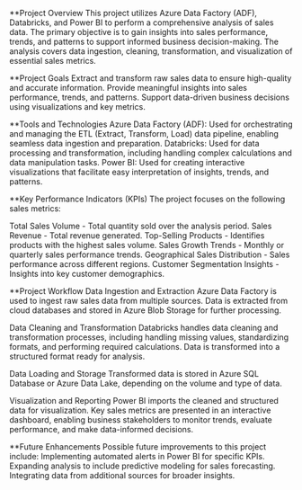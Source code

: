 **Project Overview
This project utilizes Azure Data Factory (ADF), Databricks, and Power BI to perform a comprehensive analysis of sales data. The primary objective is to gain insights into sales performance, trends, and patterns to support informed business decision-making. The analysis covers data ingestion, cleaning, transformation, and visualization of essential sales metrics.

**Project Goals
Extract and transform raw sales data to ensure high-quality and accurate information.
Provide meaningful insights into sales performance, trends, and patterns.
Support data-driven business decisions using visualizations and key metrics.

**Tools and Technologies
Azure Data Factory (ADF): Used for orchestrating and managing the ETL (Extract, Transform, Load) data pipeline, enabling seamless data ingestion and preparation.
Databricks: Used for data processing and transformation, including handling complex calculations and data manipulation tasks.
Power BI: Used for creating interactive visualizations that facilitate easy interpretation of insights, trends, and patterns.

**Key Performance Indicators (KPIs)
The project focuses on the following sales metrics:

Total Sales Volume - Total quantity sold over the analysis period.
Sales Revenue - Total revenue generated.
Top-Selling Products - Identifies products with the highest sales volume.
Sales Growth Trends - Monthly or quarterly sales performance trends.
Geographical Sales Distribution - Sales performance across different regions.
Customer Segmentation Insights - Insights into key customer demographics.

**Project Workflow
Data Ingestion and Extraction
Azure Data Factory is used to ingest raw sales data from multiple sources. Data is extracted from cloud databases and stored in Azure Blob Storage for further processing.

Data Cleaning and Transformation
Databricks handles data cleaning and transformation processes, including handling missing values, standardizing formats, and performing required calculations. Data is transformed into a structured format ready for analysis.

Data Loading and Storage
Transformed data is stored in Azure SQL Database or Azure Data Lake, depending on the volume and type of data.

Visualization and Reporting
Power BI imports the cleaned and structured data for visualization. Key sales metrics are presented in an interactive dashboard, enabling business stakeholders to monitor trends, evaluate performance, and make data-informed decisions.

**Future Enhancements
Possible future improvements to this project include:
Implementing automated alerts in Power BI for specific KPIs.
Expanding analysis to include predictive modeling for sales forecasting.
Integrating data from additional sources for broader insights.
